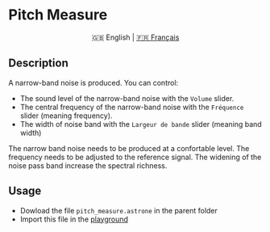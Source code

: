 # Pitch Measure

<p align="center">
  <span>🇬🇧 English</span> |
  <a href="https://github.com/Jerboas86/astrone-feedback/tree/master/examples/pitch_measure">🇫🇷 Français</a>
</p>

## Description

A narrow-band noise is produced. You can control:

- The sound level of the narrow-band noise with the `Volume` slider.
- The central frequency of the narrow-band noise with the `Fréquence` slider (meaning frequency).
- The width of noise band with the `Largeur de bande` slider (meaning band width)

The narrow band noise needs to be produced at a confortable level. The frequency needs to be adjusted to the reference signal.
The widening of the noise pass band increase the spectral richness.

## Usage

- Dowload the file `pitch_measure.astrone` in the parent folder
- Import this file in the [playground](https://www.astrone.app/playground)
